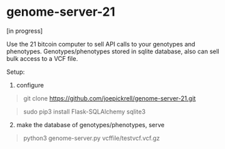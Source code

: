 # genome-server-21

[in progress]

Use the 21 bitcoin computer to sell API calls to your genotypes and phenotypes. Genotypes/phenotypes stored in sqlite database, also can sell bulk access to a VCF file.

Setup:

1. configure

>git clone https://github.com/joepickrell/genome-server-21.git

>sudo pip3 install Flask-SQLAlchemy sqlite3

2. make the database of genotypes/phenotypes, serve

>python3 genome-server.py vcffile/testvcf.vcf.gz

